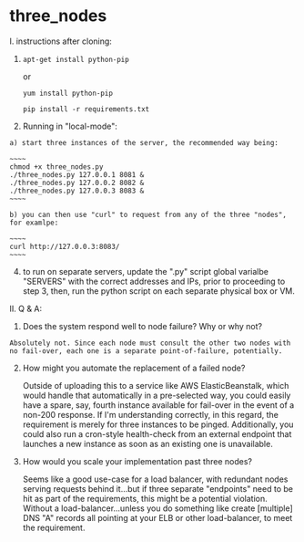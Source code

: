 # three_nodes

I. instructions after cloning:

  1. ~~~~ 
     apt-get install python-pip
     ~~~~ 
     
      or 
     
     ~~~~ 
     yum install python-pip
     ~~~~
     ~~~~
     pip install -r requirements.txt
     ~~~~

  2. Running in "local-mode":
  
    a) start three instances of the server, the recommended way being:

    ~~~~ 
    chmod +x three_nodes.py
    ./three_nodes.py 127.0.0.1 8081 &
    ./three_nodes.py 127.0.0.2 8082 &
    ./three_nodes.py 127.0.0.3 8083 & 
    ~~~~
    
    b) you can then use "curl" to request from any of the three "nodes", for examlpe:
    
    ~~~~ 
    curl http://127.0.0.3:8083/ 
    ~~~~

  4. to run on separate servers, update the ".py" script global varialbe "SERVERS" with the correct addresses and IPs, prior to proceeding to step 3, then, run the python script on each separate physical box or VM.


II. Q & A:

  1. Does the system respond well to node failure? Why or why not?
     
    Absolutely not. Since each node must consult the other two nodes with no fail-over, each one is a separate point-of-failure, potentially.

  2. How might you automate the replacement of a failed node?
  
     Outside of uploading this to a service like AWS ElasticBeanstalk, which would handle that automatically in a pre-selected way, you could easily have a spare, say, fourth instance available for fail-over in the event of a non-200 response. If I'm understanding correctly, in this regard, the requirement is merely for three instances to be pinged.
     Additionally, you could also run a cron-style health-check from an external endpoint that launches a new instance as soon as an existing one is unavailable.

  3. How would you scale your implementation past three nodes?
  
     Seems like a good use-case for a load balancer, with redundant nodes serving requests behind it...but if three separate "endpoints" need to be hit as part of the requirements, this might be a potential violation. Without a load-balancer...unless you do something like create [multiple] DNS "A" records all pointing at your ELB or other load-balancer, to meet the requirement.

  

